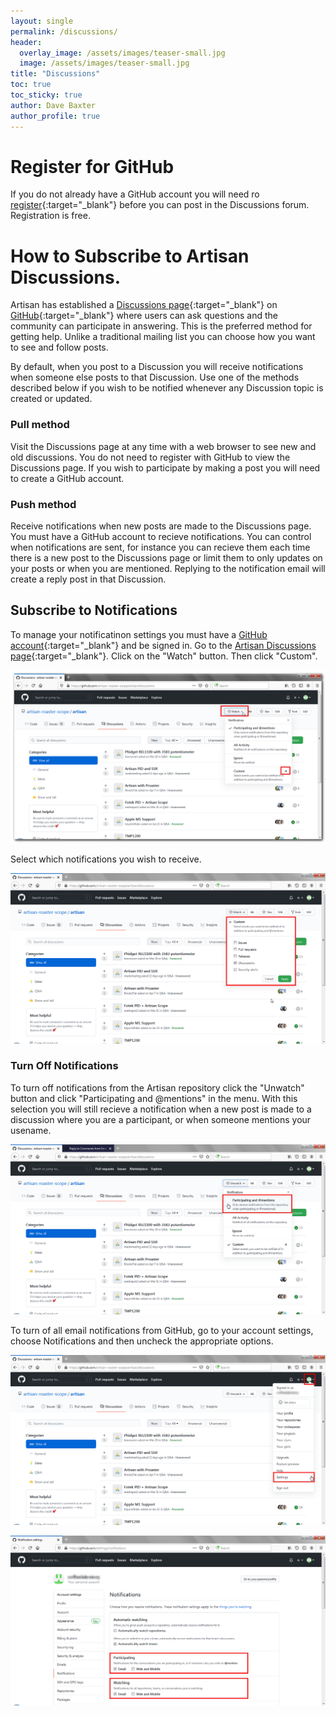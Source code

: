 ```yaml
---
layout: single
permalink: /discussions/
header:
  overlay_image: /assets/images/teaser-small.jpg
  image: /assets/images/teaser-small.jpg
title: "Discussions"
toc: true
toc_sticky: true
author: Dave Baxter
author_profile: true
---
```

# Register for GitHub

If you do not already have a GitHub account you will need ro [register](https://github.com/join){:target="_blank"} before you can post in the Discussions forum.  Registration is free.
# How to Subscribe to Artisan Discussions.  

Artisan has established a [Discussions page](https://github.com/artisan-roaster-scope/artisan/discussions){:target="_blank"} on [GitHub](https://github.com/){:target="_blank"} where users can ask questions and the community can participate in answering.  This is the preferred method for getting help.  Unlike a traditional mailing list you can choose how you want to see and follow posts.  

By default, when you post to a Discussion you will receive notifications when someone else posts to that Discussion.  Use one of the methods described below if you wish to be notified whenever any Discussion topic is created or updated.

### Pull method

Visit the Discussions page at any time with a web browser to see new and old discussions.  You do not need to register with GitHub to view the Discussions page.  If you wish to participate by making a post you will need to create a GitHub account.

### Push method

Receive notifications when new posts are made to the Discussions page.  You must have a GitHub account to recieve notifications.  You can control when notifications are sent, for instance you can recieve them each time there is a new post to the Discussions page or limit them to only updates on your posts or when you are mentioned.  Replying to the notification email will create a reply post in that Discussion. 

## Subscribe to Notifications

To manage your notificatinon settings you must have a [GitHub account](https://github.com/){:target="_blank"} and be signed in.  Go to the [Artisan Discussions page](https://github.com/artisan-roaster-scope/artisan/discussions){:target="_blank"}.  Click on the "Watch" button.  Then click "Custom".

![sub_disc_1](/assets/images/sub_disc_1.png)

Select which notifications you wish to receive.

![sub_disc_2](/assets/images/sub_disc_2.png)

### Turn Off Notifications

To turn off notifications from the Artisan repository click the "Unwatch" button and click "Participating and @mentions" in the menu.  With this selection you will still recieve a notification when a new post is made to a discussion where you are a participant, or when someone mentions your usename.  

![sub_disc_3](/assets/images/sub_disc_3.png)

To turn of all email notifications from GitHub, go to your account settings, choose Notifications and then uncheck the appropriate options.

![sub_disc_4](/assets/images/sub_disc_4.png)

![sub_disc_5](/assets/images/sub_disc_5.png)
